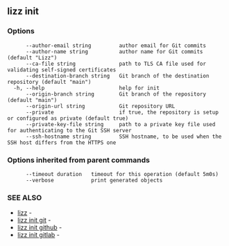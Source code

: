 ## lizz init



### Options

```
      --author-email string         author email for Git commits
      --author-name string          author name for Git commits (default "Lizz")
      --ca-file string              path to TLS CA file used for validating self-signed certificates
      --destination-branch string   Git branch of the destination repository (default "main")
  -h, --help                        help for init
      --origin-branch string        Git branch of the repository (default "main")
      --origin-url string           Git repository URL
      --private                     if true, the repository is setup or configured as private (default true)
      --private-key-file string     path to a private key file used for authenticating to the Git SSH server
      --ssh-hostname string         SSH hostname, to be used when the SSH host differs from the HTTPS one
```

### Options inherited from parent commands

```
      --timeout duration   timeout for this operation (default 5m0s)
      --verbose            print generated objects
```

### SEE ALSO

* [lizz](../lizz/)	 - 
* [lizz init git](../lizz_init_git/)	 - 
* [lizz init github](../lizz_init_github/)	 - 
* [lizz init gitlab](../lizz_init_gitlab/)	 - 


